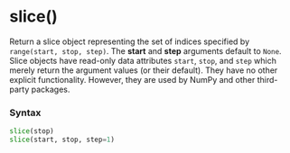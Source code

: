 # slice()

Return a slice object representing the set of indices specified by `range(start, stop, step)`. The **start** and **step** arguments default to `None`. Slice objects have read-only data attributes `start`, `stop`, and `step` which merely return the argument values (or their default). They have no other explicit functionality. However, they are used by NumPy and other third-party packages.

### Syntax
```python
slice(stop)
slice(start, stop, step=1)
```